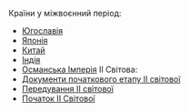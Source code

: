 Країни у міжвоєнний період:
  - [Югославія](<Країни у міжвоєнний період/Югославія.txt>)
  - [Японія](<Країни у міжвоєнний період/Японія.txt>)
  - [Китай](<Країни у міжвоєнний період/Китай.txt>)
  - [Індія](<Країни у міжвоєнний період/Індія.md>)
  - [Османська Імперія](<Країни у міжвоєнний період/Османська Імперія.md>)
ІІ Світова:
  - [Документи початкового етапу ІІ світової](<./ІІ Світова/Документи початкового етапу ІІ світової.md>)
  - [Передування ІІ світової](<./ІІ Світова/Передування ІІ світової.md>)
  - [Початок ІІ Світової](<./ІІ Світова/Початок ІІ Світової.md>)
